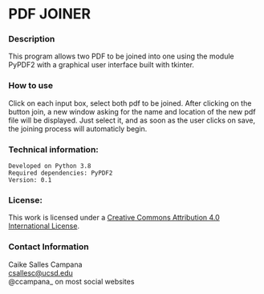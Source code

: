 # PDF JOINER


### Description 

This program allows two PDF to be joined into one using the module PyPDF2 with a graphical user interface built with tkinter.

### How to use

Click on each input box, select both pdf to be joined. After clicking on the button
join, a new window asking for the name and location of the new pdf file will be displayed.
Just select it, and as soon as the user clicks on save, the joining process will automaticly begin.


### Technical information:

    Developed on Python 3.8
    Required dependencies: PyPDF2
    Version: 0.1

### License:

This work is licensed 
under a [Creative Commons Attribution 4.0 International License](http://creativecommons.org/licenses/by/4.0/).

### Contact Information

Caike Salles Campana <br>
[csallesc@ucsd.edu](mailto:csallesc@ucsd.edu) <br>
@ccampana_ on most social websites
